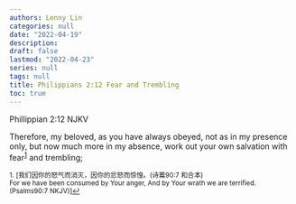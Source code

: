 ```yaml
---
authors: Lenny Lin
categories: null
date: "2022-04-19"
description: 
draft: false
lastmod: "2022-04-23"
series: null
tags: null
title: Philippians 2:12 Fear and Trembling
toc: true
---
```


<!--more-->

Phillippian 2:12 NJKV  

Therefore, my beloved, as you have always obeyed, not as in my presence only, but now much more in my absence, work out your own salvation with fear<sup><a href="#fn1" id="ref1">1</a></sup> and trembling;  

<sup id="fn1">1. [我们因你的怒气而消灭，因你的忿怒而惊惶。(诗篇90:7 和合本)  
For we have been consumed by Your anger, And by Your wrath we are terrified.(Psalms90:7 NKJV)]<a href="#ref1" title="Jump back to footnote 1 in the text.">↩</a></sup>
 